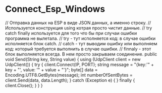 # Connect_Esp_Windows

// Отправка данных на ESP в виде JSON данных, а именно строку.
// Используется конструкция using котрая просто чистит данные.
// try catch finally используется для того что бы при случаи ошибки программа не вылетала.
// try - тут исполняется код: в случае ошибки исполняется блок catch.
// catch - тут выводим ошибку или выполняем код: который требуется выполнить в случае ошибки.
// finnaly - этот блок выполняется всегда. В нем просто закрываем соединение.
public void Send(String key, String value)
{
    using (UdpClient client = new UdpClient())
    {
        try
        {
            client.Connect(IP, PORT);
            string message = "{key:'" + key + "', value: '" + value + "'}";
            byte[] data = Encoding.UTF8.GetBytes(message);
            int numberOfSentBytes = client.Send(data, data.Length);
        }
        catch (Exception e) { }
        finally
        {
            client.Close();
        }
    }
}
